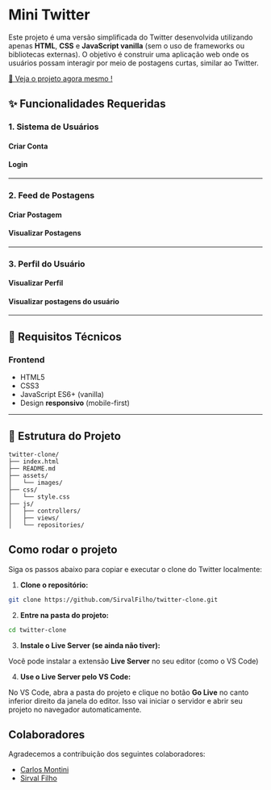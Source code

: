# Mini Twitter

Este projeto é uma versão simplificada do Twitter desenvolvida utilizando apenas **HTML**, **CSS** e **JavaScript vanilla** (sem o uso de frameworks ou bibliotecas externas). O objetivo é construir uma aplicação web onde os usuários possam interagir por meio de postagens curtas, similar ao Twitter.

[🚀 Veja o projeto agora mesmo !](https://sirvalfilho.github.io/twitter-clone/)

## ✨ Funcionalidades Requeridas

### 1. Sistema de Usuários

#### Criar Conta

#### Login
---

### 2. Feed de Postagens

#### Criar Postagem

#### Visualizar Postagens

---

### 3. Perfil do Usuário

#### Visualizar Perfil

#### Visualizar postagens do usuário

---

## 🔧 Requisitos Técnicos

### Frontend
- HTML5 
- CSS3 
- JavaScript ES6+ (vanilla)
- Design **responsivo** (mobile-first)

---

## 📁 Estrutura do Projeto

```
twitter-clone/
├── index.html
├── README.md
├── assets/
│   └── images/
├── css/
│   └── style.css
├── js/
│   ├── controllers/
│   ├── views/
│   └── repositories/
```
## Como rodar o projeto

Siga os passos abaixo para copiar e executar o clone do Twitter localmente:

1. **Clone o repositório:**

```bash
git clone https://github.com/SirvalFilho/twitter-clone.git
```
2. **Entre na pasta do projeto:**

```bash
cd twitter-clone
```
3. **Instale o Live Server (se ainda não tiver):**

Você pode instalar a extensão **Live Server** no seu editor (como o VS Code)

4. **Use o Live Server pelo VS Code:**

No VS Code, abra a pasta do projeto e clique no botão **Go Live** no canto inferior direito da janela do editor. Isso vai iniciar o servidor e abrir seu projeto no navegador automaticamente.

## Colaboradores

Agradecemos a contribuição dos seguintes colaboradores:

- [Carlos Montini](https://github.com/CarlosMontini)
- [Sirval Filho](https://github.com/SirvalFilho)


